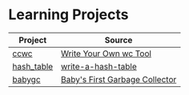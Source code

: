 # Learning Projects

| Project | Source |
| ------- | ------ |
| [ccwc](ccwc) | [Write Your Own wc Tool](https://codingchallenges.fyi/challenges/challenge-wc) |
| [hash_table](hash_table) | [write-a-hash-table](https://github.com/jamesroutley/write-a-hash-table) |
| [babygc](babygc) | [Baby's First Garbage Collector](https://journal.stuffwithstuff.com/2013/12/08/babys-first-garbage-collector) |
